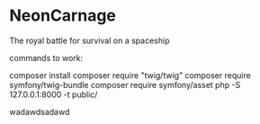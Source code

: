 # NeonCarnage
The royal battle for survival on a spaceship

commands to work:

composer install
composer require "twig/twig"
composer require symfony/twig-bundle
composer require symfony/asset
php -S 127.0.0.1:8000 -t public/

wadawdsadawd